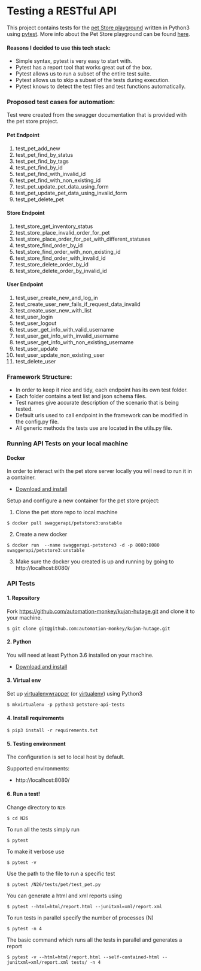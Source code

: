 # Testing a RESTful API
This project contains tests for the [pet Store playground](https://petstore3.swagger.io) written in Python3 using 
[pytest](https://docs.pytest.org/). More info about the Pet Store playground can be found [here](https://github.com/swagger-api/swagger-petstore).

#### Reasons I decided to use this tech stack:
* Simple syntax, pytest is very easy to start with.
* Pytest has a report tool that works great out of the box.
* Pytest allows us to run a subset of the entire test suite.
* Pytest allows us to skip a subset of the tests during execution.
* Pytest knows to detect the test files and test functions automatically.


### Proposed test cases for automation:

Test were created from the swagger documentation that is provided with the pet store project.

#### Pet Endpoint
1. test_pet_add_new
2. test_pet_find_by_status
3. test_pet_find_by_tags
4. test_pet_find_by_id
5. test_pet_find_with_invalid_id
6. test_pet_find_with_non_existing_id
7. test_pet_update_pet_data_using_form
8. test_pet_update_pet_data_using_invalid_form
9. test_pet_delete_pet

#### Store Endpoint
1. test_store_get_inventory_status
2. test_store_place_invalid_order_for_pet
3. test_store_place_order_for_pet_with_different_statuses
4. test_store_find_order_by_id
5. test_store_find_order_with_non_existing_id
6. test_store_find_order_with_invalid_id
7. test_store_delete_order_by_id
8. test_store_delete_order_by_invalid_id

#### User Endpoint
1. test_user_create_new_and_log_in
2. test_create_user_new_fails_if_request_data_invalid
3. test_create_user_new_with_list
4. test_user_login
5. test_user_logout
6. test_user_get_info_with_valid_username
7. test_user_get_info_with_invalid_username
8. test_user_get_info_with_non_existing_username
9. test_user_update
10. test_user_update_non_existing_user
11. test_delete_user

### Framework Structure:

* In order to keep it nice and tidy, each endpoint has its own test folder. 
* Each folder contains a test list and json schema files.
* Test names give accurate description of the scenario that is being tested.  
* Default urls used to call endpoint in the framework can be modified in the config.py file.
* All generic methods the tests use are located in the utils.py file.


### Running API Tests on your local machine

#### Docker
In order to interact with the pet store server locally you will need to run it in a container.
- [Download and install](https://www.docker.com/products/docker-desktop)

Setup and configure a new container for the pet store project:

1. Clone the pet store repo to local machine 

  ```$ docker pull swaggerapi/petstore3:unstable```


2. Create a new docker 

  ```$ docker run  --name swaggerapi-petstore3 -d -p 8080:8080 swaggerapi/petstore3:unstable```


3. Make sure the docker you created is up and running by going to http://localhost:8080/


### API Tests
#### 1. Repository
Fork https://github.com/automation-monkey/kujan-hutage.git and clone it to your machine.

```$ git clone git@github.com:automation-monkey/kujan-hutage.git```

#### 2. Python
You will need at least Python 3.6 installed on your machine.
- [Download and install](https://www.python.org/downloads/)

#### 3. Virtual env
Set up [virtualenvwrapper](https://virtualenvwrapper.readthedocs.io/en/latest/install.html#basic-installation) (or [virtualenv](https://virtualenv.pypa.io/en/stable/installation.html)) using Python3

```$ mkvirtualenv -p python3 petstore-api-tests```

#### 4. Install requirements

```$ pip3 install -r requirements.txt```

#### 5. Testing environment

The configuration is set to local host by default.

Supported environments:
- http://localhost:8080/

#### 6. Run a test!
Change directory to `N26`

```$ cd N26```

To run all the tests simply run

```$ pytest```

To make it verbose use

```$ pytest -v```

Use the path to the file to run a specific test 

```$ pytest /N26/tests/pet/test_pet.py```

You can generate a html and xml reports using

```$ pytest --html=html/report.html --junitxml=xml/report.xml```

To run tests in parallel specify the number of processes (N)

```$ pytest -n 4```

The basic command which runs all the tests in parallel and generates a report

```$ pytest -v --html=html/report.html --self-contained-html --junitxml=xml/report.xml tests/ -n 4```
